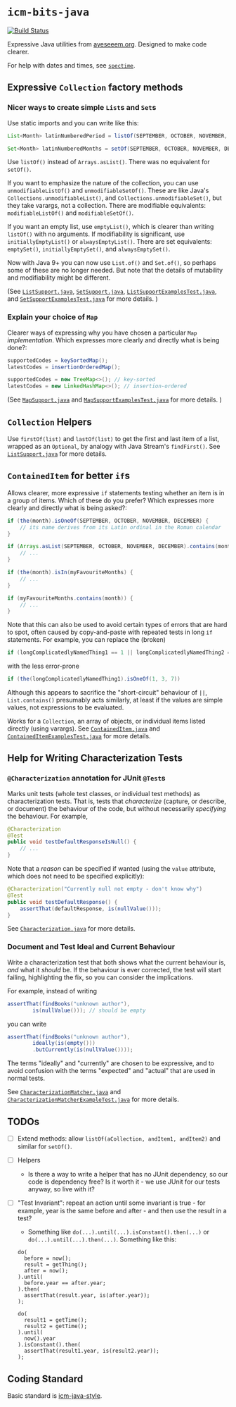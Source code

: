 `icm-bits-java`
===============

[![Build Status](https://github.com/ayeseeem/icm-bits-java/actions/workflows/maven.yml/badge.svg)](https://github.com/ayeseeem/icm-bits-java/actions/workflows/maven.yml)

Expressive Java utilities from [ayeseeem.org](https://www.ayeseeem.org/).
Designed to make code clearer.

For help with dates and times, see [`spectime`](https://github.com/ayeseeem/spectime).


Expressive `Collection` factory methods
------------------------------------------

### Nicer ways to create simple `List`s and `Set`s ###

Use static imports and you can write like this:

```java
List<Month> latinNumberedPeriod = listOf(SEPTEMBER, OCTOBER, NOVEMBER, DECEMBER);

Set<Month> latinNumberedMonths = setOf(SEPTEMBER, OCTOBER, NOVEMBER, DECEMBER);
```

Use `listOf()` instead of `Arrays.asList()`. There was no equivalent for
`setOf()`.

If you want to emphasize the nature of the collection, you can use
`unmodifiableListOf()` and `unmodifiableSetOf()`.
These are like Java's `Collections.unmodifiableList()`, and
`Collections.unmodifiableSet()`, but they take varargs, not a collection.
There are modifiable equivalents: `modifiableListOf()` and `modifiableSetOf()`.

If you want an empty list, use `emptyList()`, which is clearer than writing
`listOf()` with no arguments.
If modifiability is significant, use `initiallyEmptyList()` or
`alwaysEmptyList()`.
There are set equivalents: `emptySet()`, `initiallyEmptySet()`, and
`alwaysEmptySet()`.

Now with Java 9+ you can now use `List.of()` and `Set.of()`, so perhaps some of these
are no longer needed. But note that the details of mutability and modifiability
might be different.

(See
[`ListSupport.java`](src/main/java/org/ayeseeem/say/java/util/ListSupport.java),
[`SetSupport.java`](src/main/java/org/ayeseeem/say/java/util/SetSupport.java),
[`ListSupportExamplesTest.java`](src/test/java/org/ayeseeem/say/example/ListSupportExamplesTest.java),
and
[`SetSupportExamplesTest.java`](src/test/java/org/ayeseeem/say/example/SetSupportExamplesTest.java)
for more details.
)


### Explain your choice of `Map` ###

Clearer ways of expressing why you have chosen a particular `Map`
*implementation*. Which expresses more clearly and directly what is being done?:

```java
supportedCodes = keySortedMap();
latestCodes = insertionOrderedMap();
```

```java
supportedCodes = new TreeMap<>(); // key-sorted
latestCodes = new LinkedHashMap<>(); // insertion-ordered
```

(See
[`MapSupport.java`](src/main/java/org/ayeseeem/say/java/util/MapSupport.java)
and
[`MapSupportExamplesTest.java`](src/test/java/org/ayeseeem/say/example/MapSupportExamplesTest.java)
for more details.
)


`Collection` Helpers
--------------------

Use `firstOf(list)` and `lastOf(list)` to get the first and last item of a list,
wrapped as an `Optional`, by analogy with Java Stream's `findFirst()`.
See
[`ListSupport.java`](src/main/java/org/ayeseeem/say/java/util/ListSupport.java)
for more details.


`ContainedItem` for better `if`s
--------------------------------

Allows clearer, more expressive `if` statements testing whether an item is in a
group of items. Which of these do you prefer? Which expresses more clearly
and directly what is being asked?:

```java
if (the(month).isOneOf(SEPTEMBER, OCTOBER, NOVEMBER, DECEMBER) {
    // its name derives from its Latin ordinal in the Roman calendar
}

if (Arrays.asList(SEPTEMBER, OCTOBER, NOVEMBER, DECEMBER).contains(month)) {
    // ...
}
```

```java
if (the(month).isIn(myFavouriteMonths) {
    // ...
}

if (myFavouriteMonths.contains(month)) {
    // ...
}
```

Note that this can also be used to avoid certain types of errors that are hard
to spot, often caused by copy-and-paste with repeated tests in long `if`
statements. For example, you can replace the (broken)

```java
if (longComplicatedlyNamedThing1 == 1 || longComplicatedlyNamedThing2 == 3 || longComplicatedlyNamedThing1 == 7)
```

with the less error-prone

```java
if (the(longComplicatedlyNamedThing1).isOneOf(1, 3, 7))
```

Although this appears to sacrifice the "short-circuit" behaviour of `||`,
`List.contains()` presumably acts similarly, at least if the values are simple
values, not expressions to be evaluated.

Works for a `Collection`, an array of objects, or individual items listed
directly (using varargs).
See
[`ContainedItem.java`](src/main/java/org/ayeseeem/say/ContainedItem.java)
and
[`ContainedItemExamplesTest.java`](src/test/java/org/ayeseeem/say/example/ContainedItemExamplesTest.java)
for more details.


Help for Writing Characterization Tests
---------------------------------------

### `@Characterization` annotation for JUnit `@Test`s ###

Marks unit tests (whole test classes, or individual test methods) as
characterization tests. That is, tests that *characterize* (capture,
or describe, or document) the behaviour of the code, but without necessarily
*specifying* the behaviour. For example,

```java
@Characterization
@Test
public void testDefaultResponseIsNull() {
    // ...
}
```

Note that a *reason* can be specified if wanted (using the `value` attribute,
which does not need to be specified explicitly):

```java
@Characterization("Currently null not empty - don't know why")
@Test
public void testDefaultResponse() {
    assertThat(defaultResponse, is(nullValue()));
}
```

See
[`Characterization.java`](src/main/java/org/ayeseeem/test/Characterization.java)
for more details.


### Document and Test Ideal and Current Behaviour ###

Write a characterization test that both shows what the current behaviour is,
*and* what it *should* be. If the behaviour is ever corrected, the test will
start failing, highlighting the fix, so you can consider the implications.

For example, instead of writing

```java
assertThat(findBooks("unknown author"),
        is(nullValue())); // should be empty
```

you can write

```java
assertThat(findBooks("unknown author"),
        ideally(is(empty()))
        .butCurrently(is(nullValue())));
```

The terms "ideally" and "currently" are chosen to be expressive, and to avoid
confusion with the terms "expected" and "actual" that are used in normal tests.

See
[`CharacterizationMatcher.java`](src/main/java/org/ayeseeem/test/CharacterizationMatcher.java)
and
[`CharacterizationMatcherExampleTest.java`](src/test/java/org/ayeseeem/test/example/CharacterizationMatcherExampleTest.java)
for more details.


TODOs
-----

- [ ] Extend methods: allow `listOf(aCollection, andItem1, andItem2)`
  and similar for `setOf()`.
- [ ] Helpers
  - Is there a way to write a helper that has no JUnit dependency, so our
    code is dependency free?
    Is it worth it - we use JUnit for our tests anyway, so live with it?
- [ ] "Test Invariant": repeat an action until some invariant is true - for
  example, year is the same before and after - and then use the result in
  a test?
  - Something like `do(...).until(...).isConstant().then(...)` or
    `do(...).until(...).then(...)`. Something like this:

  ```console
  do(
    before = now();
    result = getThing();
    after = now();
  ).until(
    before.year == after.year;
  ).then(
    assertThat(result.year, is(after.year));
  );
  ```

  ```console
  do(
    result1 = getTime();
    result2 = getTime();
  ).until(
    now().year
  ).isConstant().then(
    assertThat(result1.year, is(result2.year));
  );
  ```


Coding Standard
---------------

Basic standard is [icm-java-style](https://github.com/ayeseeem/icm-java-style/).
